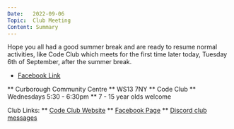 ```yaml
---
Date:   2022-09-06
Topic:  Club Meeting
Content: Summary
---
```

Hope you all had a good summer break and are ready to resume normal activities, like Code Club which meets for the first time later today, Tuesday 6th of September, after the summer break.

* [Facebook Link](https://www.facebook.com/1481985248595237/posts/5167482523378806/)


** Curborough Community Centre
** WS13 7NY
** Code Club
** Wednesdays 5:30 - 6:30pm
** 7 - 15 year olds welcome

Club Links:
** [Code Club Website](https://lichfield-code-club.github.io/)
** [Facebook Page](https://www.facebook.com/LichfieldCoders)
** [Discord club messages](https://discord.gg/szz6xGK)
